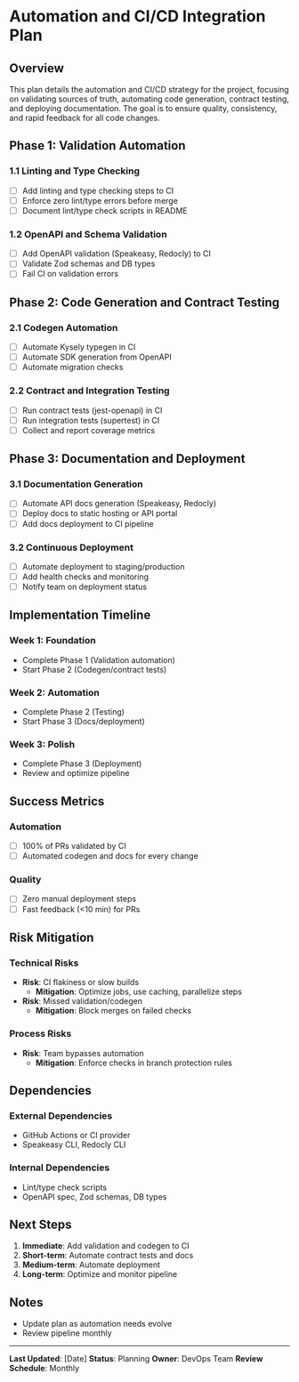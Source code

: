 # Automation and CI/CD Integration Plan

## Overview
This plan details the automation and CI/CD strategy for the project, focusing on validating sources of truth, automating code generation, contract testing, and deploying documentation. The goal is to ensure quality, consistency, and rapid feedback for all code changes.

## Phase 1: Validation Automation

### 1.1 Linting and Type Checking
- [ ] Add linting and type checking steps to CI
- [ ] Enforce zero lint/type errors before merge
- [ ] Document lint/type check scripts in README

### 1.2 OpenAPI and Schema Validation
- [ ] Add OpenAPI validation (Speakeasy, Redocly) to CI
- [ ] Validate Zod schemas and DB types
- [ ] Fail CI on validation errors

## Phase 2: Code Generation and Contract Testing

### 2.1 Codegen Automation
- [ ] Automate Kysely typegen in CI
- [ ] Automate SDK generation from OpenAPI
- [ ] Automate migration checks

### 2.2 Contract and Integration Testing
- [ ] Run contract tests (jest-openapi) in CI
- [ ] Run integration tests (supertest) in CI
- [ ] Collect and report coverage metrics

## Phase 3: Documentation and Deployment

### 3.1 Documentation Generation
- [ ] Automate API docs generation (Speakeasy, Redocly)
- [ ] Deploy docs to static hosting or API portal
- [ ] Add docs deployment to CI pipeline

### 3.2 Continuous Deployment
- [ ] Automate deployment to staging/production
- [ ] Add health checks and monitoring
- [ ] Notify team on deployment status

## Implementation Timeline

### Week 1: Foundation
- Complete Phase 1 (Validation automation)
- Start Phase 2 (Codegen/contract tests)

### Week 2: Automation
- Complete Phase 2 (Testing)
- Start Phase 3 (Docs/deployment)

### Week 3: Polish
- Complete Phase 3 (Deployment)
- Review and optimize pipeline

## Success Metrics

### Automation
- [ ] 100% of PRs validated by CI
- [ ] Automated codegen and docs for every change

### Quality
- [ ] Zero manual deployment steps
- [ ] Fast feedback (<10 min) for PRs

## Risk Mitigation

### Technical Risks
- **Risk**: CI flakiness or slow builds
  - **Mitigation**: Optimize jobs, use caching, parallelize steps
- **Risk**: Missed validation/codegen
  - **Mitigation**: Block merges on failed checks

### Process Risks
- **Risk**: Team bypasses automation
  - **Mitigation**: Enforce checks in branch protection rules

## Dependencies

### External Dependencies
- GitHub Actions or CI provider
- Speakeasy CLI, Redocly CLI

### Internal Dependencies
- Lint/type check scripts
- OpenAPI spec, Zod schemas, DB types

## Next Steps

1. **Immediate**: Add validation and codegen to CI
2. **Short-term**: Automate contract tests and docs
3. **Medium-term**: Automate deployment
4. **Long-term**: Optimize and monitor pipeline

## Notes

- Update plan as automation needs evolve
- Review pipeline monthly

---

**Last Updated**: [Date]
**Status**: Planning
**Owner**: DevOps Team
**Review Schedule**: Monthly 